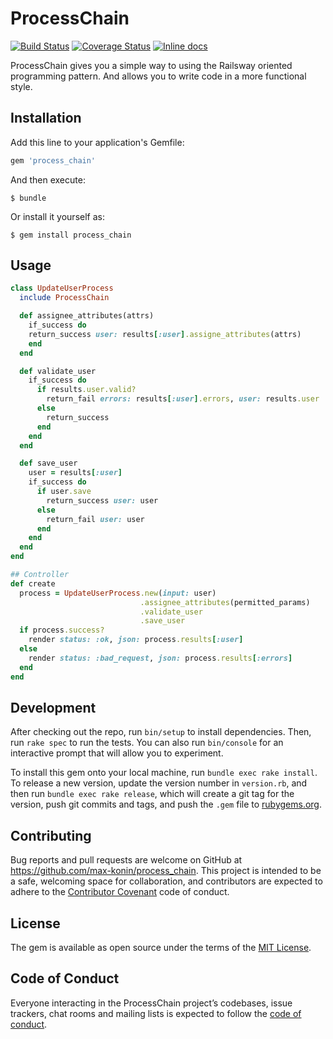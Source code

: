 # ProcessChain
[![Build Status](https://travis-ci.org/max-konin/process_chain.svg?branch=master)](https://travis-ci.org/max-konin/process_chain)
[![Coverage Status](https://coveralls.io/repos/github/max-konin/process_chain/badge.svg?branch=master)](https://coveralls.io/github/max-konin/process_chain?branch=master)
[![Inline docs](http://inch-ci.org/github/max-konin/process_chain.svg?branch=master)](http://inch-ci.org/github/max-konin/process_chain)


ProcessChain gives you a simple way to using the Railsway oriented programming pattern. And allows you to write code in a more functional style.

## Installation

Add this line to your application's Gemfile:

```ruby
gem 'process_chain'
```

And then execute:

    $ bundle

Or install it yourself as:

    $ gem install process_chain

## Usage


```ruby
class UpdateUserProcess
  include ProcessChain

  def assignee_attributes(attrs)
    if_success do
    return_success user: results[:user].assigne_attributes(attrs)
    end
  end

  def validate_user
    if_success do
      if results.user.valid?
        return_fail errors: results[:user].errors, user: results.user
      else
        return_success
      end
    end
  end

  def save_user
    user = results[:user]
    if_success do
      if user.save
        return_success user: user
      else
        return_fail user: user
      end
    end
  end
end

## Controller
def create
  process = UpdateUserProcess.new(input: user)
                             .assignee_attributes(permitted_params)
                             .validate_user
                             .save_user
  if process.success?
    render status: :ok, json: process.results[:user]
  else
    render status: :bad_request, json: process.results[:errors]
  end
end
```

## Development

After checking out the repo, run `bin/setup` to install dependencies. Then, run `rake spec` to run the tests. You can also run `bin/console` for an interactive prompt that will allow you to experiment.

To install this gem onto your local machine, run `bundle exec rake install`. To release a new version, update the version number in `version.rb`, and then run `bundle exec rake release`, which will create a git tag for the version, push git commits and tags, and push the `.gem` file to [rubygems.org](https://rubygems.org).

## Contributing

Bug reports and pull requests are welcome on GitHub at https://github.com/max-konin/process_chain. This project is intended to be a safe, welcoming space for collaboration, and contributors are expected to adhere to the [Contributor Covenant](http://contributor-covenant.org) code of conduct.

## License

The gem is available as open source under the terms of the [MIT License](https://opensource.org/licenses/MIT).

## Code of Conduct

Everyone interacting in the ProcessChain project’s codebases, issue trackers, chat rooms and mailing lists is expected to follow the [code of conduct](https://github.com/max-konin/process_chain/blob/master/CODE_OF_CONDUCT.md).
